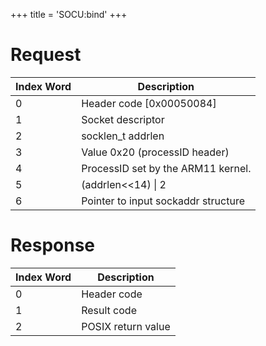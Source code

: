 +++
title = 'SOCU:bind'
+++

# Request

| Index Word | Description                         |
|------------|-------------------------------------|
| 0          | Header code \[0x00050084\]          |
| 1          | Socket descriptor                   |
| 2          | socklen_t addrlen                   |
| 3          | Value 0x20 (processID header)       |
| 4          | ProcessID set by the ARM11 kernel.  |
| 5          | (addrlen\<\<14) \| 2                |
| 6          | Pointer to input sockaddr structure |

# Response

| Index Word | Description        |
|------------|--------------------|
| 0          | Header code        |
| 1          | Result code        |
| 2          | POSIX return value |